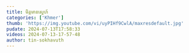 ```yaml
---
title: មិត្តមានស្នេហ៍
categories: ['Khmer']
thumb: 'https://img.youtube.com/vi/uyPIHf9CwlA/maxresdefault.jpg'
pudate: 2024-07-13T17:58:33
videos: 2024-07-13-17-57-48
author: tin-sokhavuth
---
```


